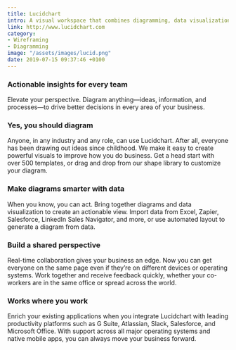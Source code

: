 ```yaml
---
title: Lucidchart
intro: A visual workspace that combines diagramming, data visualization, and collaboration to accelerate understanding and drive innovation.
link: http://www.lucidchart.com
category:
- Wireframing
- Diagramming
image: "/assets/images/lucid.png"
date: 2019-07-15 09:37:46 +0100
---
```


### Actionable insights for every team

Elevate your perspective. Diagram anything—ideas, information, and processes—to drive better decisions in every area of your business.

### Yes, you should diagram

Anyone, in any industry and any role, can use Lucidchart. After all, everyone has been drawing out ideas since childhood. We make it easy to create powerful visuals to improve how you do business. Get a head start with over 500 templates, or drag and drop from our shape library to customize your diagram.

### Make diagrams smarter with data

When you know, you can act. Bring together diagrams and data visualization to create an actionable view. Import data from Excel, Zapier, Salesforce, LinkedIn Sales Navigator, and more, or use automated layout to generate a diagram from data.

### Build a shared perspective

Real-time collaboration gives your business an edge. Now you can get everyone on the same page even if they’re on different devices or operating systems. Work together and receive feedback quickly, whether your co-workers are in the same office or spread across the world.

### Works where you work

Enrich your existing applications when you integrate Lucidchart with leading productivity platforms such as G Suite, Atlassian, Slack, Salesforce, and Microsoft Office. With support across all major operating systems and native mobile apps, you can always move your business forward.
